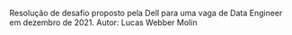 Resolução de desafio proposto pela Dell para uma vaga de Data Engineer em dezembro de 2021. Autor: Lucas Webber Molin 
